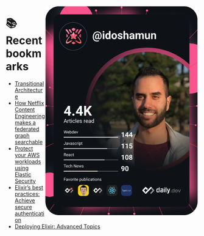 <a href="https://app.daily.dev/idoshamun"><img src="https://raw.githubusercontent.com/idoshamun/idoshamun/devcard/devcard.svg" align='right' width="400" alt="Ido Shamun's Dev Card"/></a>

# 📚 Recent bookmarks
<!-- BOOKMARKS:START -->
- [Transitional Architecture](https://app.daily.dev/posts/i4u4RD9wV?utm_source=rss&utm_medium=bookmarks&utm_campaign=28849d86070e4c099c877ab6837c61f0)
- [How Netflix Content Engineering makes a federated graph searchable](https://app.daily.dev/posts/0CHAYk5-D?utm_source=rss&utm_medium=bookmarks&utm_campaign=28849d86070e4c099c877ab6837c61f0)
- [Protect your AWS workloads using Elastic Security](https://app.daily.dev/posts/v7jCr0dph?utm_source=rss&utm_medium=bookmarks&utm_campaign=28849d86070e4c099c877ab6837c61f0)
- [Elixir’s best practices: Achieve secure authentication](https://app.daily.dev/posts/pH00OYi4L?utm_source=rss&utm_medium=bookmarks&utm_campaign=28849d86070e4c099c877ab6837c61f0)
- [Deploying Elixir: Advanced Topics](https://app.daily.dev/posts/6_8Q4E2VE?utm_source=rss&utm_medium=bookmarks&utm_campaign=28849d86070e4c099c877ab6837c61f0)
<!-- BOOKMARKS:END -->

